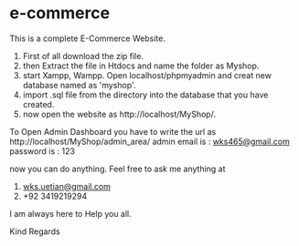 # e-commerce
This is a complete E-Commerce Website.

1. First of all download the zip file.
2. then Extract the file in Htdocs and name the folder as Myshop.
3. start Xampp, Wampp. Open localhost/phpmyadmin and creat new database named as 'myshop'.
4. import .sql file from the directory into the database that you have created.
5. now open the website as http://localhost/MyShop/.


To Open Admin Dashboard you have to write the url as http://localhost/MyShop/admin_area/
admin email is : wks465@gmail.com 
password is : 123

now you can do anything.
 Feel free to ask me anything at 
 1. wks.uetian@gmail.com
 2. +92 3419219294
 
 I am always here to Help you all.
 
 Kind Regards
